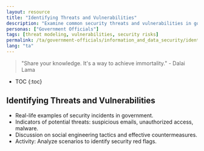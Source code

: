 ```yaml
---
layout: resource
title: "Identifying Threats and Vulnerabilities"
description: "Examine common security threats and vulnerabilities in government operations and learn how to identify them."
personas: ["Government Officials"]
tags: [threat modeling, vulnerabilities, security risks]
permalink: /ta/government-officials/information_and_data_security/identifying_threats_and_vulnerabilities/
lang: "ta"
---
```


> "Share your knowledge. It's a way to achieve immortality." - Dalai Lama

* TOC
{:toc}

## Identifying Threats and Vulnerabilities

- Real-life examples of security incidents in government.
- Indicators of potential threats: suspicious emails, unauthorized access, malware.
- Discussion on social engineering tactics and effective countermeasures.
- Activity: Analyze scenarios to identify security red flags.
